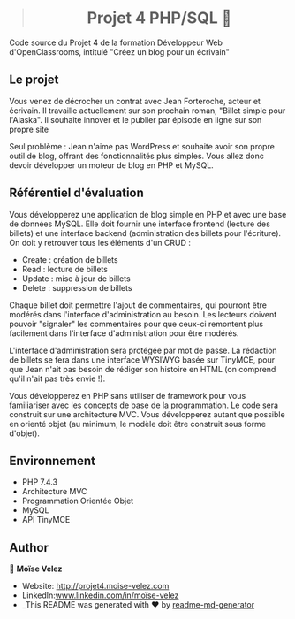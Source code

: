 ><h1 align="center">Projet 4 PHP/SQL 👋</h1>

<p>Code source du Projet 4 de la formation Développeur Web d'OpenClassrooms, intitulé "Créez un blog pour un écrivain"</p>

<h2>Le projet</h2>

<p>
Vous venez de décrocher un contrat avec Jean Forteroche, acteur et écrivain. Il travaille actuellement sur son prochain roman, "Billet simple pour l'Alaska". Il souhaite innover et le publier par épisode en ligne sur son propre site</p>

<p>Seul problème : Jean n'aime pas WordPress et souhaite avoir son propre outil de blog, offrant des fonctionnalités plus simples. Vous allez donc devoir développer un moteur de blog en PHP et MySQL.</p>

<h2>Référentiel d'évaluation</h2>

<p>
Vous développerez une application de blog simple en PHP et avec une base de données MySQL. Elle doit fournir une interface frontend (lecture des billets) et une interface backend (administration des billets pour l'écriture). On doit y retrouver tous les éléments d'un CRUD :</p>

<ul>
    <li>Create : création de billets</li>
    <li> Read : lecture de billets</li>
    <li>Update : mise à jour de billets</li>
    <li>Delete : suppression de billets</li>
</ul>
<p>Chaque billet doit permettre l'ajout de commentaires, qui pourront être modérés dans l'interface d'administration au besoin. Les lecteurs doivent pouvoir "signaler" les commentaires pour que ceux-ci remontent plus facilement dans l'interface d'administration pour être modérés.</p>
<p>L'interface d'administration sera protégée par mot de passe. La rédaction de billets se fera dans une interface WYSIWYG basée sur TinyMCE, pour que Jean n'ait pas besoin de rédiger son histoire en HTML (on comprend qu'il n'ait pas très envie !).</p>
<p>Vous développerez en PHP sans utiliser de framework pour vous familiariser avec les concepts de base de la programmation. Le code sera construit sur une architecture MVC. Vous développerez autant que possible en orienté objet (au minimum, le modèle doit être construit sous forme d'objet).</p>

<h2>Environnement</h2>

<ul>
    <li>PHP 7.4.3</li>
    <li>Architecture MVC</li>
    <li> Programmation Orientée Objet</li>
    <li>MySQL</li>
    <li>API TinyMCE</li>
</ul>

## Author

👤 **Moïse Velez**

* Website: http://projet4.moise-velez.com
* LinkedIn:www.linkedin.com/in/moïse-velez 
* _This README was generated with ❤️ by [readme-md-generator](https://github.com/kefranabg/readme-md-generator)






